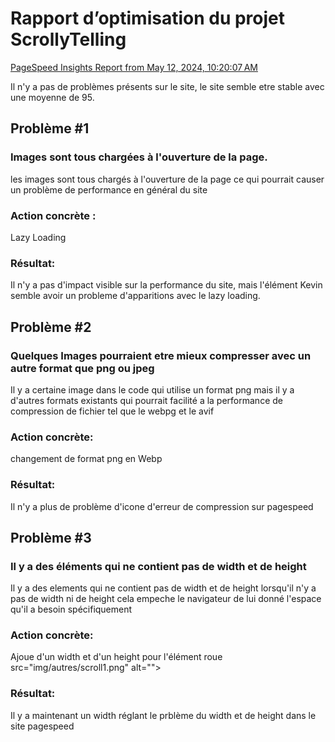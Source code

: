 # Rapport d’optimisation du projet ScrollyTelling

[PageSpeed Insights Report from May 12, 2024, 10:20:07 AM ](https://pagespeed.web.dev/analysis/https-gabriel-tim-momo-com/figoh3s3wl?form_factor=desktop)

Il n'y a pas de problèmes présents sur le site, le site semble etre stable avec une moyenne de 95.

## Problème #1

  ### Images sont tous chargées à l'ouverture de la page.
  les images sont tous chargés à l'ouverture de la page ce qui pourrait causer un problème de performance en général du site

 ### Action concrète : 
  Lazy Loading


 ### Résultat: 
  Il n'y a pas d'impact visible sur la performance du site, mais l'élément Kevin semble avoir un probleme d'apparitions avec le lazy loading.

## Problème #2

### Quelques Images pourraient etre mieux compresser avec un autre format que png ou jpeg
Il y a certaine image dans le code qui utilise un format png mais il y a d'autres formats existants qui pourrait facilité a la performance de compression de fichier tel que le webpg et le avif

### Action concrète:
changement de format png en Webp

### Résultat:
Il n'y a plus de problème d'icone d'erreur de compression sur pagespeed

## Problème #3

### Il y a des éléments qui ne contient pas de width et de height
Il y a des elements qui ne contient pas de width et de height lorsqu'il n'y a pas de width ni de height cela empeche le navigateur de lui donné l'espace qu'il a besoin spécifiquement

### Action concrète:
 Ajoue d'un width et d'un height pour l'élément roue src="img/autres/scroll1.png" alt="">

### Résultat:
Il y a maintenant un width réglant le prblème du width et de height dans le site pagespeed